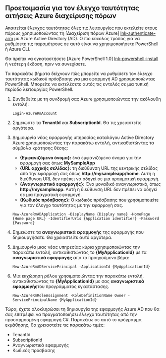 ## <a name="prepare-to-authenticate-azure-resource-manager-requests"></a>Προετοιμασία για τον έλεγχο ταυτότητας αιτήσεις Azure διαχείρισης πόρων

Απαιτείται έλεγχος ταυτότητας όλες τις λειτουργίες που εκτελείτε στους πόρους χρησιμοποιώντας τη [Διαχείριση πόρων Azure] [ lnk-authenticate-arm] με Azure Active Directory (AD). Ο πιο εύκολος τρόπος για να ρυθμίσετε τις παραμέτρους σε αυτό είναι να χρησιμοποιήσετε PowerShell ή Azure CLI.

Θα πρέπει να εγκαταστήσετε [Azure PowerShell 1.0] [ lnk-powershell-install] ή νεότερη έκδοση, πριν να συνεχίσετε.

Τα παρακάτω βήματα δείχνουν πώς μπορείτε να ρυθμίσετε τον έλεγχο ταυτότητας κωδικού πρόσβασης για μια εφαρμογή AD χρησιμοποιώντας PowerShell. Μπορείτε να εκτελέσετε αυτές τις εντολές σε μια τυπική περίοδο λειτουργίας PowerShell.

1. Συνδεθείτε με τη συνδρομή σας Azure χρησιμοποιώντας την ακόλουθη εντολή:

    ```
    Login-AzureRmAccount
    ```

2. Σημειώστε τα **TenantId** και **SubscriptionId**. Θα τις χρειαστείτε αργότερα.

3. Δημιουργία νέας εφαρμογής υπηρεσίας καταλόγου Active Directory Azure χρησιμοποιώντας την παρακάτω εντολή, αντικαθιστώντας τα σύμβολα κράτησης θέσης:

    - **{Εμφανιζόμενο όνομα}:** ένα εμφανιζόμενο όνομα για την εφαρμογή σας όπως **MySampleApp**
    - **{URL αρχικής σελίδας}:** τη διεύθυνση URL της κεντρικής σελίδας από την εφαρμογή σας όπως **http://mysampleapp/home**. Αυτή η διεύθυνση URL δεν πρέπει να οδηγεί σε μια πραγματική εφαρμογή.
    - **{Αναγνωριστικό εφαρμογής}:** Ένα μοναδικό αναγνωριστικό, όπως **http://mysampleapp**. Αυτή η διεύθυνση URL δεν πρέπει να οδηγεί σε μια πραγματική εφαρμογή.
    - **{Κωδικός πρόσβασης}:** Ο κωδικός πρόσβασης που χρησιμοποιείτε για τον έλεγχο ταυτότητας με την εφαρμογή σας.

    ```
    New-AzureRmADApplication -DisplayName {Display name} -HomePage {Home page URL} -IdentifierUris {Application identifier} -Password {Password}
    ```
    
4. Σημειώστε τα **αναγνωριστικά εφαρμογής** της εφαρμογής που δημιουργήσατε. Θα χρειαστείτε αυτό αργότερα.

5. Δημιουργία μιας νέας υπηρεσίας κύρια χρησιμοποιώντας την παρακάτω εντολή, αντικαθιστώντας το **{MyApplicationId}** με τα **αναγνωριστικά εφαρμογής** από το προηγούμενο βήμα:

    ```
    New-AzureRmADServicePrincipal -ApplicationId {MyApplicationId}
    ```
    
6. Μια εκχώρηση ρόλου χρησιμοποιώντας την παρακάτω εντολή, αντικαθιστώντας το **{MyApplicationId}** με σας **αναγνωριστικά εφαρμογής**του προγράμματος εγκατάστασης.

    ```
    New-AzureRmRoleAssignment -RoleDefinitionName Owner -ServicePrincipalName {MyApplicationId}
    ```
    
Τώρα, έχετε ολοκληρώσει τη δημιουργία της εφαρμογής Azure AD που θα σας επιτρέψει να πραγματοποιήσει έλεγχο ταυτότητας από την προσαρμοσμένη εφαρμογή C#. Παρακάτω σε αυτό το πρόγραμμα εκμάθησης, θα χρειαστείτε τις παρακάτω τιμές:

- TenantId
- SubscriptionId
- Αναγνωριστικά εφαρμογής
- Κωδικός πρόσβασης

[lnk-authenticate-arm]: https://msdn.microsoft.com/library/azure/dn790557.aspx
[lnk-powershell-install]: ../articles/powershell-install-configure.md
